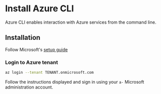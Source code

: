 # Install Azure CLI
Azure CLI enables interaction with Azure services from the command line.

## Installation
Follow Microsoft's [setup guide](https://docs.microsoft.com/en-us/cli/azure/install-azure-cli?view=azure-cli-latest)

### Login to Azure tenant
```bash
az login --tenant TENANT.onmicrosoft.com
```

Follow the instructions displayed and sign in using your `a-` Microsoft administration account.
